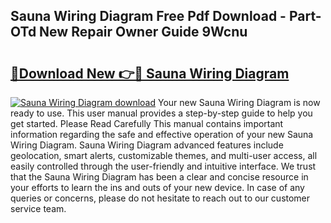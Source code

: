 ## Sauna Wiring Diagram Free Pdf Download - Part-OTd New Repair Owner Guide 9Wcnu

# <h2><a href="http://dfhstm.blite.top/?on=Sauna+Wiring+Diagram">🔗Download New 👉🔴 Sauna Wiring Diagram</a></h2>

[![Sauna Wiring Diagram download](https://i.imgur.com/lujVjoI.png)](http://dfhstm.blite.top/?on=Sauna+Wiring+Diagram)
Your new Sauna Wiring Diagram is now ready to use. This user manual provides a step-by-step guide to help you get started. Please Read Carefully This manual contains important information regarding the safe and effective operation of your new Sauna Wiring Diagram. Sauna Wiring Diagram advanced features include geolocation, smart alerts, customizable themes, and multi-user access, all easily controlled through the user-friendly and intuitive interface. We trust that the Sauna Wiring Diagram has been a clear and concise resource in your efforts to learn the ins and outs of your new device. In case of any queries or concerns, please do not hesitate to reach out to our customer service team.
